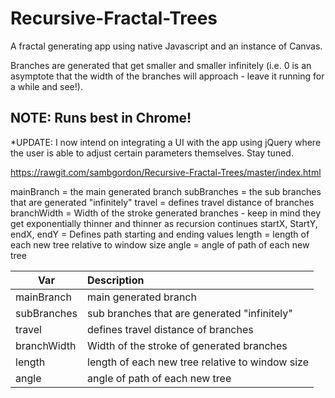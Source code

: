 # Recursive-Fractal-Trees

A fractal generating app using native Javascript and an instance of Canvas.

Branches are generated that get smaller and smaller infinitely  (i.e. 0 is an asymptote that the width of the branches will approach - leave it running for a while and see!).

## NOTE: Runs best in Chrome!

*UPDATE: I now intend on integrating a UI with the app using jQuery where the user is able to adjust certain parameters themselves. Stay tuned.

https://rawgit.com/sambgordon/Recursive-Fractal-Trees/master/index.html

mainBranch = the main generated branch
subBranches = the sub branches that are generated "infinitely"
travel = defines travel distance of branches
branchWidth = Width of the stroke generated branches - keep in mind they
get exponentially thinner and thinner as recursion continues
startX, StartY, endX, endY = Defines path starting and ending values
length = length of each new tree relative to window size
angle = angle of path of each new tree

| Var             | Description     |
| -------------   |:---------------|
| mainBranch      | main generated branch|
| subBranches     | sub branches that are generated "infinitely"|
| travel          | defines travel distance of branches|
| branchWidth     | Width of the stroke of generated branches|
| length          | length of each new tree relative to window size|
| angle           | angle of path of each new tree|
